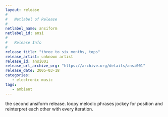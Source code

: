 ```yaml
---
layout: release
#
#   Netlabel of Release
#
netlabel_name: ansiform
netlabel_id: ansi
#
#   Release Info
#
release_title: "three to six months, tops"
release_artist: unknown artist
release_id: ansi001
release_url_archive_org: "https://archive.org/details/ansi001"
release_date: 2005-03-18
categories:
   - electronic music
tags:
   - ambient
---
```

the second ansiform release. loopy melodic phrases jockey for position and reinterpret each other with every iteration.









